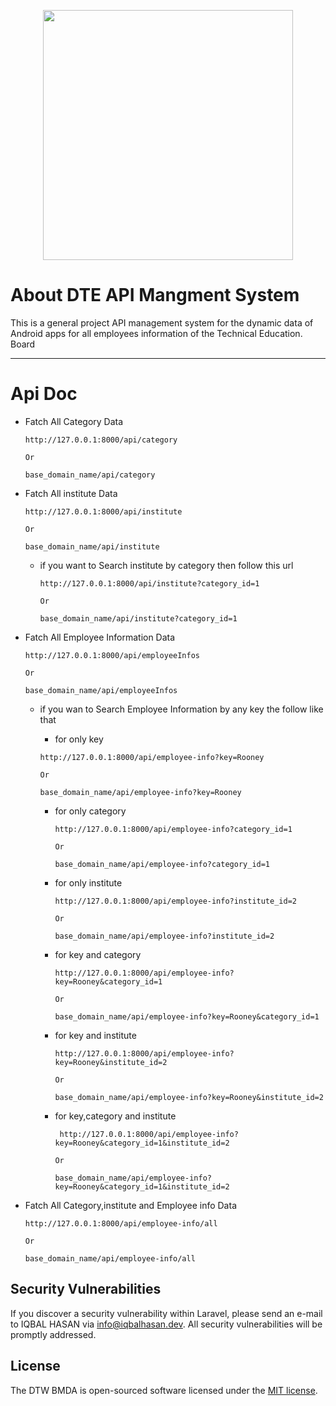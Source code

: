 <p align="center"><a href="https://dtw.bmda.info" target="_blank"><img src="resources\assets\img\logo.png" width="400"></a></p>

# About DTE API Mangment System

This is a general project API management system for the dynamic data of Android apps for all employees information of the Technical Education. Board

<hr>

# Api Doc

-   Fatch All Category Data

    ```
    http://127.0.0.1:8000/api/category

    Or

    base_domain_name/api/category
    ```

-   Fatch All institute Data

    ```
    http://127.0.0.1:8000/api/institute

    Or

    base_domain_name/api/institute
    ```

    -   if you want to Search institute by category then follow this url

        ```
        http://127.0.0.1:8000/api/institute?category_id=1

        Or

        base_domain_name/api/institute?category_id=1
        ```

-   Fatch All Employee Information Data

    ```
    http://127.0.0.1:8000/api/employeeInfos

    Or

    base_domain_name/api/employeeInfos
    ```

    -   if you wan to Search Employee Information by any key the follow like that

        -   for only key

        ```
        http://127.0.0.1:8000/api/employee-info?key=Rooney

        Or

        base_domain_name/api/employee-info?key=Rooney
        ```

        -   for only category

            ```
            http://127.0.0.1:8000/api/employee-info?category_id=1

            Or

            base_domain_name/api/employee-info?category_id=1

            ```

        -   for only institute

            ```
            http://127.0.0.1:8000/api/employee-info?institute_id=2

            Or

            base_domain_name/api/employee-info?institute_id=2

            ```

        -   for key and category

            ```
            http://127.0.0.1:8000/api/employee-info?key=Rooney&category_id=1

            Or

            base_domain_name/api/employee-info?key=Rooney&category_id=1

            ```

        -   for key and institute

            ```
            http://127.0.0.1:8000/api/employee-info?key=Rooney&institute_id=2

            Or

            base_domain_name/api/employee-info?key=Rooney&institute_id=2

            ```

        -   for key,category and institute

            ```
             http://127.0.0.1:8000/api/employee-info?key=Rooney&category_id=1&institute_id=2

            Or

            base_domain_name/api/employee-info?key=Rooney&category_id=1&institute_id=2
            ```

-   Fatch All Category,institute and Employee info Data

    ```
    http://127.0.0.1:8000/api/employee-info/all

    Or

    base_domain_name/api/employee-info/all
    ```

## Security Vulnerabilities

If you discover a security vulnerability within Laravel, please send an e-mail to IQBAL HASAN via [info@iqbalhasan.dev](mailto:info@iqbalhasan.dev). All security vulnerabilities will be promptly addressed.

## License

The DTW BMDA is open-sourced software licensed under the [MIT license](https://opensource.org/licenses/MIT).
